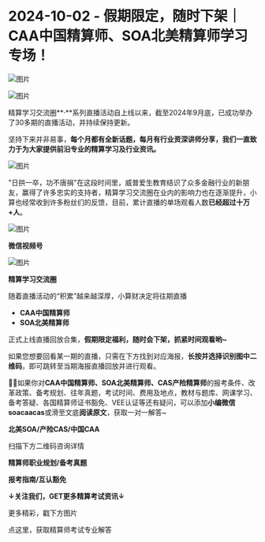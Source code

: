 # 2024-10-02 - 假期限定，随时下架｜CAA中国精算师、SOA北美精算师学习专场！

![图片](https://mmbiz.qpic.cn/mmbiz_jpg/mK3FpI9af4kg4PH3You8v1p2s4zAl35ZxNnxg0MdNmVTvH2IJcatox7FnBcNAnYE4JN8ZPBDeK1yLvRwqaptmA/640?wx_fmt=jpeg&wxfrom=5&wx_lazy=1&wx_co=1&tp=webp)

![图片](https://mmbiz.qpic.cn/sz_mmbiz_gif/mK3FpI9af4nSfVwvozd64cQ7rcicg9NY7aDpmlQHeubb1vZMYf0AYBKd0R4BYEutuL8zyMe4NKXjT1d6SMzlM4g/640?wx_fmt=gif&from=appmsg&wxfrom=5&wx_lazy=1&wx_co=1&tp=webp)

精算学习交流圈**·**系列直播活动自上线以来，截至2024年9月底，已成功举办了30多期的直播活动，并持续保持更新。

坚持下来并非易事，**每个月都有全新话题，每月有行业资深讲师分享，我们一直致力于为大家提供前沿专业的精算学习及行业资讯。**

![图片](https://mmbiz.qpic.cn/sz_mmbiz_png/mK3FpI9af4lI51NPxiaGNDsiaiaevqI667cqR1nwbmKgSmPM76AiaFHWzQLQmY6Ngh4BcmrvRkfkyx9W1kCSKuyIoQ/640?wx_fmt=png&from=appmsg&tp=webp&wxfrom=5&wx_lazy=1)

"日拱一卒，功不唐捐"在这段时间里，威普爱生教育结识了众多金融行业的新朋友，赢得了许多忠实的支持者，精算学习交流圈在业内的影响力也在逐渐提升，小算也经常收到许多粉丝们的反馈，目前，累计直播的单场观看人数**已经超过十万+人**。

![图片](https://mmbiz.qpic.cn/sz_mmbiz_png/Z94kpwe3PEnxbJNxFJBrUlFFkvYhfNNbFvHq6zhrfKc1lUzdIKiaxPUIjBbsGyTSgPF6G7pz7peic5iatIAITLYeg/640?wx_fmt=other&wxfrom=5&wx_lazy=1&wx_co=1&tp=webp)

**微信视频号**

![图片](https://mmbiz.qpic.cn/sz_mmbiz_png/Z94kpwe3PEnxbJNxFJBrUlFFkvYhfNNb9hicEWyictGJyUIMGIV2NG13rHgRLzPzzxDYxesNndpm15C6UaakoKGw/640?wx_fmt=other&wxfrom=5&wx_lazy=1&wx_co=1&tp=webp)

**精算学习交流圈**

随着直播活动的“积累”越来越深厚，小算财决定将往期直播

* **CAA中国精算师**
* ****SOA北美精算师****

正式上线直播回放合集，**假期限定福利，随时会下架，抓紧时间观看哟~**

如果您想要回看某一期的直播，只需在下方找到对应海报，**长按并选择识别图中二维码**，即可跳转至当期海报直播回放并进行观看。























**💁‍♀️**如果你对**CAA中国精算师、SOA北美精算师、CAS产险精算师**的报考条件、改革政策、备考规划、往年真题，考试时间、费用及地点，教材与题库、网课学习、备考答疑、各国精算师证书豁免、VEE认证等还有疑问，可以添加**小编微信soacaacas**或滑至文底**阅读原文**，获取一对一解答~

**北美SOA/产险CAS/中国CAA**

扫描下方二维码咨询详情



**精算师职业规划/备考真题**

**报考指南/互认豁免**

**↓关注我们，GET更多精算考试资讯↓**

更多精彩，戳下方图片



[](http://mp.weixin.qq.com/s?__biz=Mzg5ODgxNDE0NQ==&mid=2247499489&idx=1&sn=28bc71f9486a17b4e2a1e8576252b8af&chksm=c05e674ff729ee59dc54a8f5e5fdeacd3fa24632cb9fea93f694e23708dddce948576251acd3&scene=21#wechat_redirect)

[](http://mp.weixin.qq.com/s?__biz=Mzg5ODgxNDE0NQ==&mid=2247498943&idx=1&sn=5bce19bec0ad4273adf76176e0f511af&chksm=c05e6511f729ec074f2cfb8bf9ce06b7a2eb71bbbc70450c89e265774c37dfc5db1c6534d7bb&scene=21#wechat_redirect)

[](http://mp.weixin.qq.com/s?__biz=Mzg5ODgxNDE0NQ==&mid=2247499760&idx=1&sn=16dd1f8015b2fdf0d3f5c47ddf2fcace&chksm=c05e665ef729ef4854ae8257ec868b9532dcfb6820e0234ab54e19cc8c68e8eb7ecffbcb5525&scene=21#wechat_redirect)

[](http://mp.weixin.qq.com/s?__biz=Mzg5ODgxNDE0NQ==&mid=2247498518&idx=1&sn=bad02502a37ffc8531b5fd7f7cf952fe&chksm=c05e62b8f729ebaef2b92ff18af0a0407edb1421c3392c037361ad4a0ddda6c44bfea8e77254&scene=21#wechat_redirect)







点这里，获取精算师考试专业解答